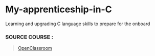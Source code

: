 # My-apprenticeship-in-C
Learning and upgrading C language skills to prepare for the onboard
### SOURCE COURSE : ###
> [OpenClassroom](https://openclassrooms.com/fr/courses/19980-apprenez-a-programmer-en-c) 
